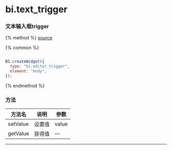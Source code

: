 # bi.text_trigger

### 文本输入框trigger

{% method %}
[source](https://jsfiddle.net/fineui/6pz5pjp6/)

{% common %}
```javascript

BI.createWidget({
  type: "bi.editor_trigger",
  element: "body",
});

```

{% endmethod %}

### 方法

| 方法名      | 说明   | 参数    |
| -------- | ---- | ----- |
| setValue | 设置值  | value |
| getValue | 获得值  | —     |

------

